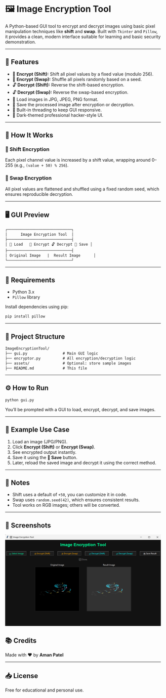 # 🖼️ Image Encryption Tool

A Python-based GUI tool to encrypt and decrypt images using basic pixel manipulation techniques like **shift** and **swap**. Built with `Tkinter` and `Pillow`, it provides a clean, modern interface suitable for learning and basic security demonstration.

---

## 🚀 Features

- 🔐 **Encrypt (Shift):** Shift all pixel values by a fixed value (modulo 256).
- 🔐 **Encrypt (Swap):** Shuffle all pixels randomly based on a seed.
- 🔓 **Decrypt (Shift):** Reverse the shift-based encryption.
- 🔓 **Decrypt (Swap):** Reverse the swap-based encryption.
- 📂 Load images in JPG, JPEG, PNG format.
- 💾 Save the processed image after encryption or decryption.
- 🧠 Built-in threading to keep GUI responsive.
- 🎨 Dark-themed professional hacker-style UI.

---

## 📸 How It Works

### 🔐 Shift Encryption
Each pixel channel value is increased by a shift value, wrapping around 0–255 (e.g., `(value + 50) % 256`).

### 🔀 Swap Encryption
All pixel values are flattened and shuffled using a fixed random seed, which ensures reproducible decryption.

---

## 🖥️ GUI Preview

```
┌─────────────────────────────┐
│      Image Encryption Tool  │
├─────────────────────────────┤
│ 📂 Load   🔐 Encrypt 🔓 Decrypt 💾 Save │
├─────────────────────────────┤
│ Original Image   |  Result Image      │
└─────────────────────────────┘
```
---

## 🧾 Requirements

- Python 3.x
- `Pillow` library

Install dependencies using pip:

```bash
pip install pillow
```

---

## 📂 Project Structure

```
ImageEncryptionTool/
├── gui.py                # Main GUI logic
├── encryptor.py          # All encryption/decryption logic
├── assets/               # Optional: store sample images
├── README.md             # This file
```

---

## ⚙️ How to Run

```bash
python gui.py
```

You’ll be prompted with a GUI to load, encrypt, decrypt, and save images.

---

## 🧪 Example Use Case

1. Load an image (JPG/PNG).
2. Click **Encrypt (Shift)** or **Encrypt (Swap)**.
3. See encrypted output instantly.
4. Save it using the **💾 Save** button.
5. Later, reload the saved image and decrypt it using the correct method.

---

## 📌 Notes

- Shift uses a default of `+50`, you can customize it in code.
- Swap uses `random.seed(42)`, which ensures consistent results.
- Tool works on RGB images; others will be converted.

---

## 📸 Screenshots

![Screenshot](screenshot.png)


## 📚 Credits

Made with ❤️ by **Aman Patel**

---

## 📥 License

Free for educational and personal use.
